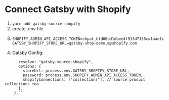 # Connect Gatsby with Shopify

1.  `yarn add gatsby-source-shopify`
2.  create .env file
3.  ```GATSBY_STOREFRONT_ACCESS_TOKEN=baad2616ab94d8f2c878491b8688a166
    SHOPIFY_ADMIN_API_ACCESS_TOKEN=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
    GATSBY_SHOPIFY_STORE_URL=gatsby-shop-demo.myshopify.com
    ```
4.  Gatsby Config:

````{
      resolve: "gatsby-source-shopify",
      options: {
        storeUrl: process.env.GATSBY_SHOPIFY_STORE_URL,
        password: process.env.SHOPIFY_ADMIN_API_ACCESS_TOKEN,
        shopifyConnections: ["collections"], // source product collections too
      },
    },```
````
